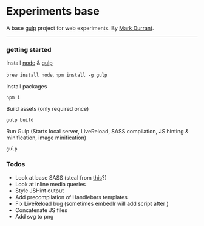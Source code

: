 # Experiments base

A base [gulp](http://gulpjs.com/) project for web experiments. By [Mark Durrant](https://twitter.com/m6_d6).

* * *

### getting started

Install [node](http://nodejs.org/) & [gulp](http://gulpjs.com/)

`brew install node`, `npm install -g gulp`

Install packages

`npm i`

Build assets (only required once)

`gulp build`

Run Gulp
(Starts local server, LiveReload, SASS compilation, JS hinting & minification, image minification)

`gulp`

### Todos
* Look at base SASS (steal from [this](http://responsivebp.com/)?)
* Look at inline media queries
* Style JSHint output
* Add precompilation of Handlebars templates
* Fix LiveReload bug (sometimes embedlr will add script after <body>)
* Concatenate JS files
* Add svg to png